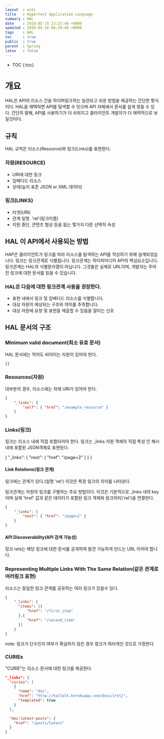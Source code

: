 ```yaml
---
layout  : wiki
title   : Hypertext Application Language
summary : HAL
date    : 2018-05-15 13:23:40 +0900
updated : 2018-05-16 09:29:48 +0900
tags    : HAL
toc     : true
public  : true
parent  : Spring
latex   : false
---
```

* TOC
{:toc}

# 개요
HAL은 API의 리소스 간을 하이퍼링크하는 일관되고 쉬운 방법을 제공하는 간단한 형식이다.
HAL을 채택하면 API를 탐색할 수 잇으며 API 자체에서 문서를 쉽게 찾을 수 있다.
간단히 말해, API를 사용하기가 더 쉬워지고 클라이언트 개발자가 더 매력적으로 보일것이다.


## 규칙
HAL 규칙은 리소스(Resource)와 링크(Links)를 표현한다.

### 자원(RESOURCE)
* URI에 대한 링크
* 임베디드 리소스
* 상태(늪지 표준 JSON or XML 데이터)

### 링크(LINKS)
* 타겟(URI)
* 관계 일명. 'rel'(링크이름)
* 지원 중단, 콘텐츠 협상 등을 돕는 몇가지 다른 선택적 속성


## HAL 이 API에서 사용되는 방법
HAP은 클라이언트가 링크를 따라 리소스를 탐색하는 API를 작성하기 위해 설계되었습니다.
링크는 링크관계로 식별됩니다. 링크관계는 하이퍼미디어 API의 핵심요소입니다.
링크관계는 HAL의 식별문자열이 아닙니다. 그것들은 실제로 URL이며, 개발자는 주어진 링크에 대한 문서를 읽을 수 있습니다.

### HAL은 다음에 대한 링크관계 사용을 권장한다.
* 표현 내에서 링크 및 임베디드 리소스를 식별합니다.
* 대상 자원의 예상되는 구조와 의미를 추측합니다.
* 대상 자원에 요청 및 표현을 제출할 수 있음을 알리는 신호

## HAL 문서의 구조
### Minimum valid document(최소 유효 문서)
HAL 문서에는 적어도 비어이는 자원이 있어야 한다.
```json
{}  
```

### Resources(자원)
대부분의 경우, 리소스에는 자체 URI가 있어야 한다.
```json
{
    "_links": {
        "self": { "href": "/example_resource" }
    }
}
```

### Links(링크)
링크는 리소스 내에 직접 포함되어야 한다.
링크는 _links 자원 객체의 직접 특성 인 해시 내에 포함된 JSON객체로 표현된다.

{
    "_links": {
        "next": { "href": "/page=2" }
    }
}

#### Link Relations(링크 관계)
링크에는 관계가 있다.(일명 'rel') 
이것은 특정 링크의 의미를 나타낸다.

링크관계는 자원의 링크를 구별하는 주요 방법이다.
이것은 기본적으로 _links 내의 key 이며 실제 'href' 값과 같은 데이터가 포함된 링크 객체와 링크의미('rel')을 연결한다.
```json 
{
    "_links": {
        "next": { "href": "/page=2" }
    }
}
```

#### API Discoverability(API 검색 가능성)
링크 rels는 해당 링크에 대한 문서를 공개하여 발견 가능하게 만드는 URL 이어야 합니다.


### Representing Multiple Links With The Same Relation(같은 관계로 여러링크 표현)
리소스는 동일한 링크 관계를 공유하는 여러 링크가 있을수 있다. 
```json
{
    "_links": {
      "items": [{
          "href": "/first_item"
      },{
          "href": "/second_item"
      }]
    }
}
```
note: 링크가 단수인지 여부가 확실하지 않은 경우 링크가 여러개인 것으로 가정한다.

### CURIEs
"CURIE"는 리소스 문서에 대한 링크를 제공한다.

```json
"_links": {
  "curies": [
    {
      "name": "doc",
      "href": "http://haltalk.herokuapp.com/docs/{rel}",
      "templated": true
    }
  ],

  "doc:latest-posts": {
    "href": "/posts/latest"
  }
}
```

